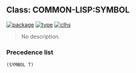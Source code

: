 ## Class: COMMON-LISP:SYMBOL
[![package](https://img.shields.io/badge/Package-COMMON--LISP-5f9ea0.svg?style=social&colorA=999999)](../) [![type](https://img.shields.io/badge/Type-Class-5f9ea0.svg?style=social&colorA=999999)](../#class) [![clhs](https://img.shields.io/badge/CLHS-SYMBOL-5f9ea0.svg?style=social&colorA=999999)](http://www.lispworks.com/documentation/HyperSpec/Body/t_symbol.htm) 

> No description.

### Precedence list
```
(SYMBOL T)
```

